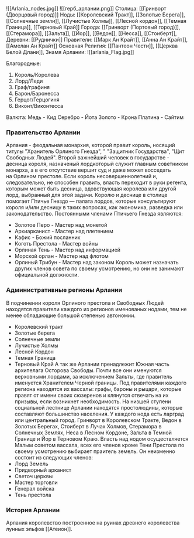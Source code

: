 ![[Arlania_nodes.jpg]]
![[герб_арлании.png]]
Столица:  [[Гринворт (Дворцовый город)]]
Ноды: [[Королевский Тракт]], [[Золотые Берега]], [[Солнечные земли]], [[Лучистые Холмы]], [[Лесной кордон]], [[Темная Граница]], [[Терновый Край]]
Города: [[Гринворт (Портовый город)]], [[Стерамора]], [[Зальта]], [[Йор]], [[Ведон]], [[Несса]], [[Стоиберт]], 
Деревни: [[Руднички]]
Правители: [[Марк Ан Крайт]], [[Анна Ан Крайт]], [[Амелан Ан Крайт]]
Основная Религия: [[Пантеон Чести]], [[Церква Белой Длани]], 
Знамя Арлании:
![[arlania_Flag.jpg]]

Благородные: 
1. Король/Королева
2. Лорд/Леди
3. Граф/графиня
4. Барон/Баронесса
5. Герцог/Герцогиня 
6. Виконт/Виконтесса

Валюта:
Медь - Кид
Серебро - Йота
Золото - Крона
Платина - Сайтим 

### Правительство Арлании
Арлания - феодальная монархия, которой правит король, носящий титулы "Хранитель Орлиного Гнезда", " "Защитник Государства", "Щит Свободных Людей". Второй важнейший человек в государстве - десница короля, назначеный лордкоторый служит главным советником монарха, а в его отсутствие вершит суд и даже может восседать на Орлином престоле. Если король несовершеннолетний и, следовательно, не способен править, власть переходит в руки регента, которым может быть десница, вдовствующая королева или другой лорд, выбранный для этой задачи. 
Королю и деснице в столице помогает Птичье Гнездо — палата лордов, которые консультируют короля и/или десницу в таких вопросах, как экономика, разведка или законодательство. Постоянными членами Птичьего Гнезда являются:
- Золотое Перо - Мастер над монетой
- Архиарканист - Мастер над плетением
- Кафис - Божий посланник
- Коготь Престола - Мастер войны 
- Орлиная Тень - Мастер над информацией
- Морской орлан - Мастер над флотом
- Орлиный Трибун - Мастер над законом
Король может назначать других членов совета по своему усмотрению, но они не занимают официальной должности.

### Административные регионы Арлании
В подчинении короля Орлиного престола и Свободных Людей находятся правители каждого из регионов именованых нодами, тем не менее обладающие большой степенью автономии. 
- Королевский тракт 
- Золотые берега 
- Солнечные земли
- Лучистые Холмы
- Лесной Кордон
- Темная Граница
- Терновый Край
А так же Арлании пренадлежит Южная часть архипелага Осторова Свободы. Почти все они именуются верховными лордами, за исключением Зальты, где правитель именуется Хранителем Черной границы. Под правителями каждого региона находятся их вассалы: графы, бароны и рыцари, которые правят от имени своих сюзеренов и клянутся отвечать на их призывы, если возникнет необходимость. На низшей ступени социальной лестнице Арлании находятся простолюдины, которые составляют большинство населения.
У каждого нода есть ларград или центральный город. Гринворт в Королевском Тракте, Ведон в Золотых Берегах, Стоиберт в Лучах Холмов, Стерамора в Солнечных Землях, Неса в Лесном Кордоне, Зальта в Темной Границе и Йор в Терновом Краю.
Власть над нодом осуществляется Малым советом вассала, всех его членов кроме Тени Престола по своему усмотрению выбирает праитель земель. Он неизменно состоит из следующих членов:
- Лорд Земель 
- Придворный арканист
- Светоч церквы
- Мастер торговли 
- Генерал войска 
- Тень престола 

### История Арлании
Арлания королевство построенное на руинах древнего королевства лунных эльфов [[Атеион]].